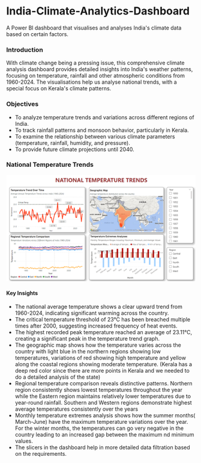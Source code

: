 # India-Climate-Analytics-Dashboard
A Power BI dashboard that visualises and analyses India's climate data based on certain factors.

### Introduction
With climate change being a pressing issue, this comprehensive climate analysis dashboard provides detailed insights into India's weather patterns, focusing on temperature, rainfall and other atmospheric conditions from 1960-2024. The visualisations help us analyse national trends, with a special focus on Kerala's climate patterns.

### Objectives
* To analyze temperature trends and variations across different regions of India.
* To track rainfall patterns and monsoon behavior, particularly in Kerala.
* To examine the relationship between various climate parameters (temperature, rainfall, humidity, and pressure).
* To provide future climate projections until 2040.

### National Temperature Trends
![National Temperature Trends Dashboard](https://github.com/AleenaVals/India-Climate-Analytics-Dashboard/blob/84710157bffe30b679256ff59a91481b38c0bdc7/national_temp_trends.png)

#### Key Insights
* The national average temperature shows a clear upward trend from 1960-2024, indicating significant warming across the country.
* The critical temperature threshold of 23°C has been breached multiple times after 2000, suggesting increased frequency of heat events.
* The highest recorded peak temperature reached an average of 23.11°C, creating a significant peak in the temperature trend graph.
* The geographic map shows how the temperature varies across the country with light blue in the northern regions showing low temperatures, variations of red showing high temperature and yellow along the coastal regions showing moderate temperature. (Kerala has a deep red color since there are more points in Kerala and we needed to do a detailed analysis of the state)
* Regional temperature comparison reveals distinctive patterns. Northern region consistently shows lowest temperatures throughout the year while the Eastern region maintains relatively lower temperatures due to year-round rainfall. Southern and Western regions demonstrate highest average temperatures consistently over the years
* Monthly temperature extremes analysis shows how the summer months( March-June) have the maximum temperature variations over the year. For the winter months, the temperatures can go very negative in the country leading to an increased gap between the maximum nd minimum values.
* The slicers in the dashboard help in more detailed data filtration based on the requirements.



